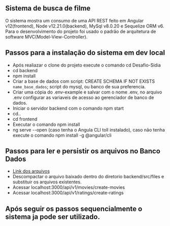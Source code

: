 ## Sistema de busca de filme 

O sistema mostra um consumo de uma API REST feito em Angular v12(frontend), Node v12.21.0(backend), MySql v8.0.20 e Sequelize ORM v6. Para o desenvolvimento do projeto foi usado o padrão de arquitetura de software MVC(Model-View-Controller).

## Passos para a instalação do sistema em dev local

- Após realiazar o clone do projeto execute o comando cd Desafio-Sidia
- cd backend
- npm install
- Criar a base de dados com script: CREATE SCHEMA IF NOT EXISTS `name_base_dados`; script do mysql, ou banco de sua preferencia.
- Criar uma cópia do .env-example e salvar com o nome .env, no arquivo .env configurar as variaveis de acesso ao gerenciador de banco de dados.
- Iniciar o servidor backend com o comando npm start
- cd..
- cd frontend
- Executar o comando npm install
- ng serve --open (caso tenha o Angula CLI toll instalado), caso não tenha execute o comando npm install -g @angular/cli

## Passos para ler e persistir os arquivos no Banco Dados
- <a href="https://drive.google.com/drive/folders/15D7BZUfEakzLGPUnHuK0stUCPQmUfqsM?usp=sharing" target="_blank">Link dos arquivos</a>
- Descompactar o arquivo baixado dentro do diretorio backend/src/files e substituir os arquivos existentes.
- Acessar localhost:3000/api/v1/movies/create-movies
- Acessar localhost:3000/api/v1/ratings/create-ratings

## Após seguir os passos sequencialmente o sistema ja pode ser utilizado.
